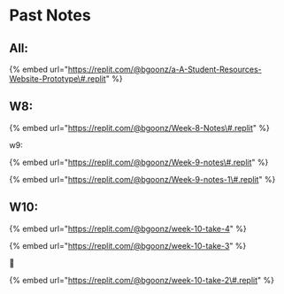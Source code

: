 # Past Notes

## All:

{% embed url="https://replit.com/@bgoonz/a-A-Student-Resources-Website-Prototype\#.replit" %}



## 

## W8:

{% embed url="https://replit.com/@bgoonz/Week-8-Notes\#.replit" %}



w9:

{% embed url="https://replit.com/@bgoonz/Week-9-notes\#.replit" %}



{% embed url="https://replit.com/@bgoonz/Week-9-notes-1\#.replit" %}







## W10:

{% embed url="https://replit.com/@bgoonz/week-10-take-4" %}

{% embed url="https://replit.com/@bgoonz/week-10-take-3" %}

📗

{% embed url="https://replit.com/@bgoonz/week-10-take-2\#.replit" %}



